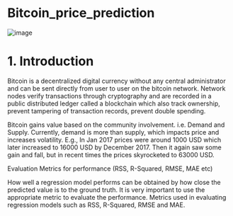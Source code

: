 # Bitcoin_price_prediction
![image](https://user-images.githubusercontent.com/84913669/152358743-4b5582a1-f5e0-47d5-9555-2ab9cfa80d9c.png)
# 1. Introduction

Bitcoin is a decentralized digital currency without any central administrator and can be sent directly from user to user on the bitcoin network. Network nodes verify transactions through cryptography and are recorded in a public distributed ledger called a blockchain which also track ownership, prevent tampering of transaction records, prevent double spending.

Bitcoin gains value based on the community involvement. i.e. Demand and Supply. Currently, demand is more than supply, which impacts price and increases volatility. E.g., In Jan 2017 prices were around 1000 USD which later increased to 16000 USD by December 2017. Then it again saw some gain and fall, but in recent times the prices skyrocketed to 63000 USD.

Evaluation Metrics for performance (RSS, R-Squared, RMSE, MAE etc)

How well a regression model performs can be obtained by how close the predicted value is to the ground truth. It is very important to use the appropriate metric to evaluate the performance. Metrics used in evaluating regression models such as RSS, R-Squared, RMSE and MAE.

